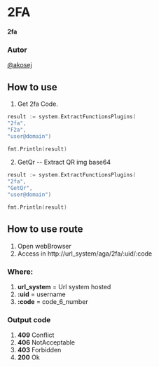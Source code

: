 # 2FA

**2fa**

### Autor

[@akosej](https://github.com/akosej)

## How to use

1. Get 2fa Code.

```go
result := system.ExtractFunctionsPlugins(
"2fa",
"F2a",
"user@domain")

fmt.Println(result)
```

2. GetQr -- Extract QR img base64 

```go
result := system.ExtractFunctionsPlugins(
"2fa",
"GetQr",
"user@domain")

fmt.Println(result)
```

## How to use route
1. Open webBrowser
2. Access in http://url_system/aga/2fa/:uid/:code

### Where:
1. **url_system** = Url system hosted
2. **:uid** = username
3. **:code** = code_6_number

### Output code
1. **409** Conflict 
2. **406** NotAcceptable 
3. **403** Forbidden 
4. **200** Ok 
